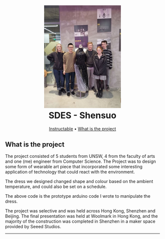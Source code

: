 
<h1 align="center">
  <br>
  <img src="docs/main.jpg" alt="Logo" width="250">
  <br>
    SDES - Shensuo
  <br>
</h1>

<p align="center">
  <a href="https://www.instructables.com/id/Shensuo/">Instructable</a> •
  <a href="#what-is-the-project">What is the project</a>
</p>


## What is the project
The project consisted of 5 students from UNSW, 4 from the faculty of arts and one (me) engineer from Computer Science. The Project was to design some form of wearable art piece that incorporated some interesting application of technology that could react with the environment.

The dress we designed changed shape and colour based on the ambient temperature, and could also be set on a schedule.

The above code is the prototype arduino code I wrote to manipulate the dress.

The project was selective and was held across Hong Kong, Shenzhen and Beijing. The final presentation was held at Woolmark in Hong Kong, and the majority of the construction was completed in Shenzhen in a maker space provided by Seeed Studios.


---
